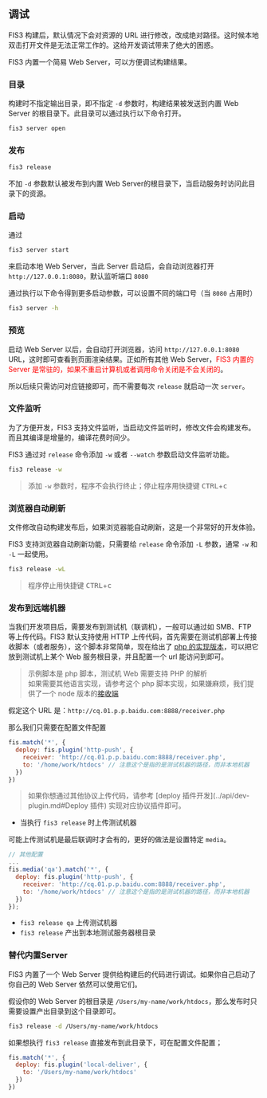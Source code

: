 ## 调试

FIS3 构建后，默认情况下会对资源的 URL 进行修改，改成绝对路径。这时候本地双击打开文件是无法正常工作的。这给开发调试带来了绝大的困惑。

FIS3 内置一个简易 Web Server，可以方便调试构建结果。

### 目录

构建时不指定输出目录，即不指定 `-d` 参数时，构建结果被发送到内置 Web Server 的根目录下。此目录可以通过执行以下命令打开。

```bash
fis3 server open
```

### 发布

```bash
fis3 release
```

不加 `-d` 参数默认被发布到内置 Web Server的根目录下，当启动服务时访问此目录下的资源。

### 启动

通过

```bash
fis3 server start
```
来启动本地 Web Server，当此 Server 启动后，会自动浏览器打开 `http://127.0.0.1:8080`，默认监听端口 `8080`

通过执行以下命令得到更多启动参数，可以设置不同的端口号（当 `8080` 占用时）

```bash
fis3 server -h
```

### 预览

启动 Web Server 以后，会自动打开浏览器，访问 `http://127.0.0.1:8080` URL，这时即可查看到页面渲染结果。正如所有其他 Web Server，<font color="red">FIS3 内置的 Server 是常驻的，如果不重启计算机或者调用命令关闭是不会关闭的</font>。

所以后续只需访问对应链接即可，而不需要每次 `release` 就启动一次 `server`。

### 文件监听

为了方便开发，FIS3 支持文件监听，当启动文件监听时，修改文件会构建发布。而且其编译是增量的，编译花费时间少。

FIS3 通过对 `release` 命令添加 `-w` 或者 `--watch` 参数启动文件监听功能。

```bash
fis3 release -w
```
> 添加 `-w` 参数时，程序不会执行终止；停止程序用快捷键 <kbd>CTRL</kbd>+<kbd>c</kbd>

### 浏览器自动刷新

文件修改自动构建发布后，如果浏览器能自动刷新，这是一个非常好的开发体验。

FIS3 支持浏览器自动刷新功能，只需要给 `release` 命令添加 `-L` 参数，通常 `-w` 和 `-L` 一起使用。

```bash
fis3 release -wL
```

> 程序停止用快捷键 <kbd>CTRL</kbd>+<kbd>c</kbd>

### 发布到远端机器

当我们开发项目后，需要发布到测试机（联调机），一般可以通过如 SMB、FTP 等上传代码。FIS3 默认支持使用 HTTP 上传代码，首先需要在测试机部署上传接收脚本（或者服务），这个脚本非常简单，现在给出了 [php 的实现版本](https://github.com/fex-team/fis-command-release/blob/master/tools/receiver.php)，可以把它放到测试机上某个 Web 服务根目录，并且配置一个 url 能访问到即可。

> 示例脚本是 php 脚本，测试机 Web 需要支持 PHP 的解析 <br />
> 如果需要其他语言实现，请参考这个 php 脚本实现，如果嫌麻烦，我们提供了一个 node 版本的[接收端](https://github.com/fex-team/receiver)

假定这个 URL 是：`http://cq.01.p.p.baidu.com:8888/receiver.php`

那么我们只需要在配置文件配置

```js
fis.match('*', {
  deploy: fis.plugin('http-push', {
    receiver: 'http://cq.01.p.p.baidu.com:8888/receiver.php',
    to: '/home/work/htdocs' // 注意这个是指的是测试机器的路径，而非本地机器
  })
})
```

> 如果你想通过其他协议上传代码，请参考 [deploy 插件开发](../api/dev-plugin.md#Deploy 插件) 实现对应协议插件即可。

- 当执行 `fis3 release` 时上传测试机器

可能上传测试机是最后联调时才会有的，更好的做法是设置特定 `media`。

```js
// 其他配置
...
fis.media('qa').match('*', {
  deploy: fis.plugin('http-push', {
    receiver: 'http://cq.01.p.p.baidu.com:8888/receiver.php',
    to: '/home/work/htdocs' // 注意这个是指的是测试机器的路径，而非本地机器
  })
});
```

- `fis3 release qa` 上传测试机器
- `fis3 release` 产出到本地测试服务器根目录

### 替代内置Server

FIS3 内置了一个 Web Server 提供给构建后的代码进行调试。如果你自己启动了你自己的 Web Server 依然可以使用它们。

假设你的 Web Server 的根目录是 `/Users/my-name/work/htdocs`，那么发布时只需要设置产出目录到这个目录即可。

```bash
fis3 release -d /Users/my-name/work/htdocs
```

如果想执行 `fis3 release` 直接发布到此目录下，可在配置文件配置；

```js
fis.match('*', {
  deploy: fis.plugin('local-deliver', {
    to: '/Users/my-name/work/htdocs'
  })
})
```
